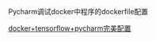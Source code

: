 Pycharm调试docker中程序的dockerfile配置

[docker+tensorflow+pycharm完美配置](https://rs11.xyz/articles/45.html)
